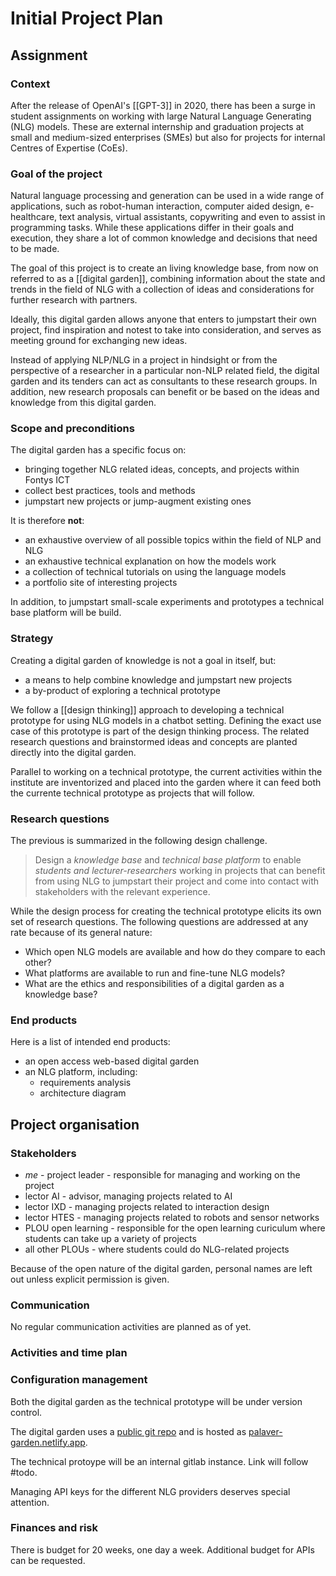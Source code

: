 # Initial Project Plan

## Assignment
### Context
After the release of OpenAI's [[GPT-3]] in 2020, there has been a surge in student assignments on working with large Natural Language Generating (NLG) models. These are external internship and graduation projects at small and medium-sized enterprises (SMEs) but also for projects for internal Centres of Expertise (CoEs).

### Goal of the project
Natural language processing and generation can be used in a wide range of applications, such as robot-human interaction, computer aided design, e-healthcare, text analysis, virtual assistants, copywriting and even to assist in programming tasks. While these applications differ in their goals and execution, they share a lot of common knowledge and decisions that need to be made.

The goal of this project is to create an living knowledge base, from now on referred to as a [[digital garden]], combining information about the state and trends in the field of NLG with a collection of ideas and considerations for further research with partners.

Ideally, this digital garden allows anyone that enters to jumpstart their own project, find inspiration and notest to take into consideration, and serves as meeting ground for exchanging new ideas.

Instead of applying NLP/NLG in a project in hindsight or from the perspective of a researcher in a particular non-NLP related field, the digital garden and its tenders can act as consultants to these research groups. In addition, new research proposals can benefit or be based on the ideas and knowledge from this digital garden.

### Scope and preconditions
The digital garden has a specific focus on:
* bringing together NLG related ideas, concepts, and projects within Fontys ICT
* collect best practices, tools and methods
* jumpstart new projects or jump-augment existing ones

It is therefore **not**:
* an exhaustive overview of all possible topics within the field of NLP and NLG
* an exhaustive technical explanation on how the models work
* a collection of technical tutorials on using the language models
* a portfolio site of interesting projects

In addition, to jumpstart small-scale experiments and prototypes a technical base platform will be build.

### Strategy
Creating a digital garden of knowledge is not a goal in itself, but:
* a means to help combine knowledge and jumpstart new projects
* a by-product of exploring a technical prototype

We follow a [[design thinking]] approach to developing a technical prototype for using NLG models in a chatbot setting. Defining the exact use case of this prototype is part of the design thinking process. The related research questions and brainstormed ideas and concepts are planted directly into the digital garden.

Parallel to working on a technical prototype, the current activities within the institute are inventorized and placed into the garden where it can feed both the currente technical prototype as projects that will follow.

### Research questions
The previous is summarized in the following design challenge.

> Design a *knowledge base* and *technical base platform* to enable *students and lecturer-researchers* working in projects that can benefit from using NLG to jumpstart their project and come into contact with stakeholders with the relevant experience.

While the design process for creating the technical prototype elicits its own set of research questions. The following questions are addressed at any rate because of its general nature:

* Which open NLG models are available and how do they compare to each other?
* What platforms are available to run and fine-tune NLG models?
* What are the ethics and responsibilities of a digital garden as a knowledge base?

### End products
Here is a list of intended end products:
* an open access web-based digital garden
* an NLG platform, including:
	* requirements analysis
	* architecture diagram

## Project organisation
### Stakeholders 

- *me* - project leader -  responsible for managing and working on the project
- lector AI - advisor, managing projects related to AI
- lector IXD - managing projects related to interaction design
- lector HTES - managing projects related to robots and sensor networks
- PLOU open learning - responsible for the open learning curiculum where students can take up a variety of projects
- all other PLOUs - where students could do NLG-related projects

Because of the open nature of the digital garden, personal names are left out unless explicit permission is given.

### Communication

No regular communication activities are planned as of yet.

### Activities and time plan

### Configuration management
Both the digital garden as the technical prototype will be under version control.

The digital garden uses a [public git repo](https://github.com/olafjanssen/palaver-garden) and is hosted as [palaver-garden.netlify.app](https://palaver-garden.netlify.app/).

The technical protoype will be an internal gitlab instance. Link will follow #todo.

Managing API keys for the different NLG providers deserves special attention.

### Finances and risk
There is budget for 20 weeks, one day a week. Additional budget for APIs can be requested.
